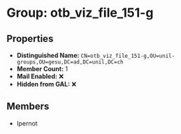 # Group: otb_viz_file_151-g

## Properties

- **Distinguished Name:** `CN=otb_viz_file_151-g,OU=unil-groups,OU=gesu,DC=ad,DC=unil,DC=ch`
- **Member Count:** 1
- **Mail Enabled:** ❌
- **Hidden from GAL:** ❌

## Members

- lpernot
